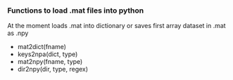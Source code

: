 <h3>Functions to load .mat files into python</h3>

At the moment loads .mat into dictionary or saves first array dataset in .mat as .npy

- mat2dict(fname)
- keys2npa(dict, type)
- mat2npy(fname, type)
- dir2npy(dir, type, regex)
